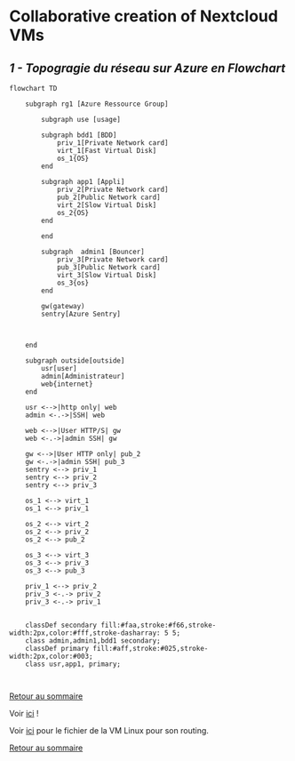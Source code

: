 # Collaborative creation of Nextcloud VMs

## ***1 - Topogragie du réseau sur Azure en Flowchart***<a name="NetFlo"></a>

```mermaid
flowchart TD

    subgraph rg1 [Azure Ressource Group]
        
        subgraph use [usage]

        subgraph bdd1 [BDD]
            priv_1[Private Network card]
            virt_1[Fast Virtual Disk]
            os_1{OS}
        end
        
        subgraph app1 [Appli]
            priv_2[Private Network card]
            pub_2[Public Network card]
            virt_2[Slow Virtual Disk]
            os_2{OS}
        end

        end

        subgraph  admin1 [Bouncer]
            priv_3[Private Network card]
            pub_3[Public Network card]
            virt_3[Slow Virtual Disk]
            os_3{os}
        end

        gw(gateway)
        sentry[Azure Sentry]

        

    end
    
    subgraph outside[outside]
        usr[user]
        admin[Administrateur]
        web{internet}
    end

    usr <-->|http only| web
    admin <-.->|SSH| web
    
    web <-->|User HTTP/S| gw
    web <-.->|admin SSH| gw
    
    gw <-->|User HTTP only| pub_2
    gw <-.->|admin SSH| pub_3
    sentry <--> priv_1
    sentry <--> priv_2
    sentry <--> priv_3

    os_1 <--> virt_1
    os_1 <--> priv_1
    
    os_2 <--> virt_2
    os_2 <--> priv_2
    os_2 <--> pub_2

    os_3 <--> virt_3
    os_3 <--> priv_3
    os_3 <--> pub_3

    priv_1 <--> priv_2
    priv_3 <-.-> priv_2  
    priv_3 <-.-> priv_1


    classDef secondary fill:#faa,stroke:#f66,stroke-width:2px,color:#fff,stroke-dasharray: 5 5;
    class admin,admin1,bdd1 secondary;
    classDef primary fill:#aff,stroke:#025,stroke-width:2px,color:#003;
    class usr,app1, primary;



```



[Retour au sommaire](#home)































Voir [ici](https://github.com/Simplon-Luna/simplon_brief1/blob/main/Brief%20Luna/Brief%201/installed%20Linux.txt) !

Voir [ici](https://github.com/Simplon-Luna/simplon_brief1/blob/main/Brief%20Luna/Brief%201/routage.txt) pour le fichier de la VM Linux pour son routing.

[Retour au sommaire](#home)







